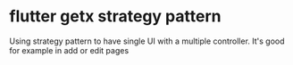# flutter getx strategy pattern

Using strategy pattern to have single UI with a multiple controller. 
It's good for example in add or edit pages